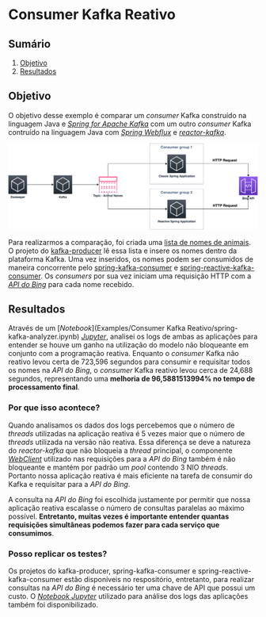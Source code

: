 # Consumer Kafka Reativo

## Sumário
1. [Objetivo](##Objetivo)
2. [Resultados](##Resultados)

## Objetivo

O objetivo desse exemplo é comparar um <i>consumer</i> Kafka construído na linguagem Java e [<i>Spring for Apache Kafka</i>](https://spring.io/projects/spring-kafka) com um outro <i>consumer</i> Kafka contruído na linguagem Java com [<i>Spring Webflux</i>](https://docs.spring.io/spring-framework/docs/current/reference/html/web-reactive.html#webflux) e [<i>reactor-kafka</i>](https://projectreactor.io/docs/kafka/release/reference/).

<div style="text-align:center"><img src="../../misc/images/figure-13.png" width="800"/></div>

Para realizarmos a comparação, foi criada uma [lista de nomes de animais](Examples/Consumer%20Kafka%20Reativo/kafka-producer/src/main/resources/animals.txt). O projeto do [kafka-producer](Examples/Consumer%20Kafka%20Reativo/kafka-producer) lê essa lista e insere os nomes dentro da plataforma Kafka. Uma vez inseridos, os nomes podem ser consumidos de maneira concorrente pelo [spring-kafka-consumer](Examples/Consumer%20Kafka%20Reativo/spring-kafka-consumer) e [spring-reactive-kafka-consumer](Examples/Consumer%20Kafka%20Reativo/spring-reactive-kafka-consumer). Os <i>consumers</i> por sua vez iniciam uma requisição HTTP com a [<i>API do Bing</i>](https://azure.microsoft.com/pt-br/pricing/details/cognitive-services/search-api/) para cada nome recebido.

## Resultados

Através de um [<i>Notebook</i>](Examples/Consumer Kafka Reativo/spring-kafka-analyzer.ipynb) [<i>Jupyter</i>](https://jupyter.org/), analisei os logs de ambas as aplicações para entender se houve um ganho na utilização do modelo não bloqueante em conjunto com a programação reativa. Enquanto o  <i>consumer</i> Kafka não reativo levou certa de 723,596 segundos para consumir e requisitar todos os nomes na <i>API do Bing</i>, o <i>consumer</i> Kafka reativo levou cerca de 24,688 segundos, representando uma <b>melhoria de 96,5881513994% no tempo de processamento final</b>.

### Por que isso acontece?

Quando analisamos os dados dos logs percebemos que o número de <i>threads</i> utilizadas na aplicação reativa é 5 vezes maior que o número de <i>threads</i> utilizada na versão não reativa. Essa diferença se deve a natureza do <i>reactor-kafka</i> que não bloqueia a <i>thread</i> principal, o componente [<i>WebClient</i>](https://docs.spring.io/spring-framework/docs/current/reference/html/web-reactive.html#webflux-client) utilizado nas requisições para a <i>API do Bing</i> também é não bloqueante e mantém por padrão um <i>pool</i> contendo 3 NIO <i>threads</i>. Portanto nossa aplicação reativa é mais eficiente na tarefa de consumir do Kafka e requisitar para a <i>API do Bing</i>.


A consulta na <i>API do Bing</i> foi escolhida justamente por permitir que nossa aplicação reativa escalasse o número de consultas paralelas ao máximo possível. <b>Entretanto, muitas vezes é importante entender quantas requisições simultâneas podemos fazer para cada serviço que consumimos</b>.

### Posso replicar os testes?

Os projetos do kafka-producer, spring-kafka-consumer e spring-reactive-kafka-consumer estão disponíveis no respositório, entretanto, para realizar consultas na <i>API do Bing</i> é necessário ter uma chave de API que possui um custo. O [<i>Notebook Jupyter</i>](https://jupyter.org/) utilizado para análise dos logs das aplicações também foi disponibilizado.